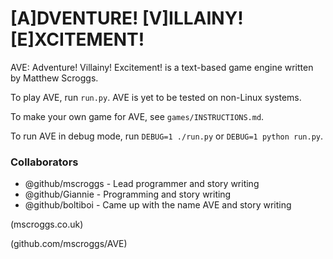 # [A]DVENTURE! [V]ILLAINY! [E]XCITEMENT!

AVE: Adventure! Villainy! Excitement! is a text-based game engine
written by Matthew Scroggs.

To play AVE, run `run.py`. AVE is yet to be tested on non-Linux
systems.

To make your own game for AVE, see `games/INSTRUCTIONS.md`.

To run AVE in debug mode, run `DEBUG=1 ./run.py` or `DEBUG=1 python run.py`.

### Collaborators
- @github/mscroggs - Lead programmer and story writing
- @github/Giannie - Programming and story writing
- @github/boltiboi - Came up with the name AVE and story writing

(mscroggs.co.uk)

(github.com/mscroggs/AVE)

